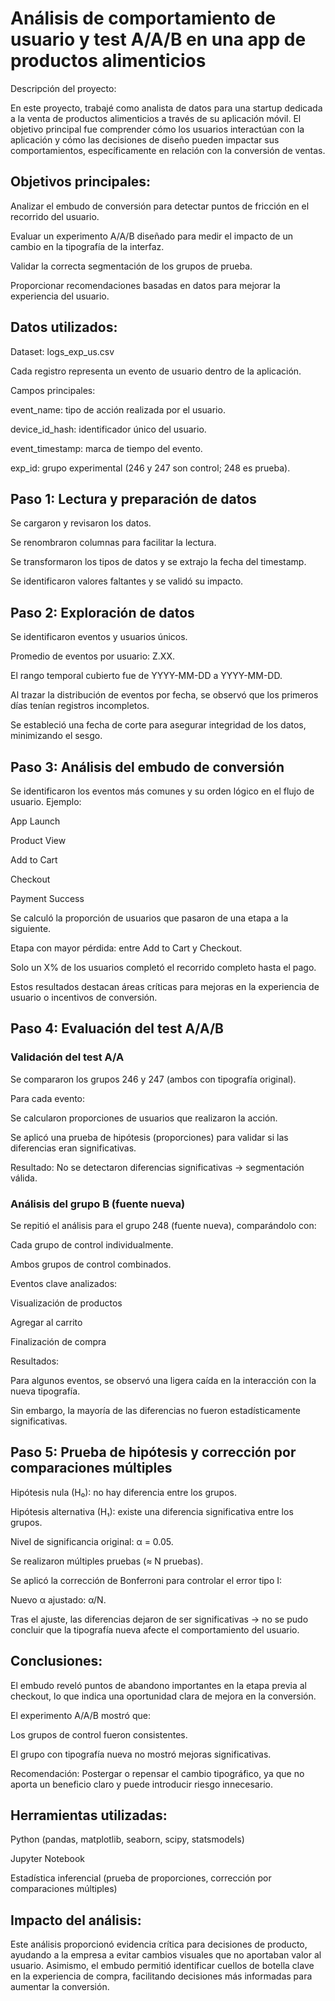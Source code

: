 # Análisis de comportamiento de usuario y test A/A/B en una app de productos alimenticios
Descripción del proyecto:

En este proyecto, trabajé como analista de datos para una startup dedicada a la venta de productos alimenticios a través de su aplicación móvil. El objetivo principal fue comprender cómo los usuarios interactúan con la aplicación y cómo las decisiones de diseño pueden impactar sus comportamientos, específicamente en relación con la conversión de ventas.

## Objetivos principales:
Analizar el embudo de conversión para detectar puntos de fricción en el recorrido del usuario.

Evaluar un experimento A/A/B diseñado para medir el impacto de un cambio en la tipografía de la interfaz.

Validar la correcta segmentación de los grupos de prueba.

Proporcionar recomendaciones basadas en datos para mejorar la experiencia del usuario.

## Datos utilizados:
Dataset: logs_exp_us.csv

Cada registro representa un evento de usuario dentro de la aplicación.

Campos principales:

event_name: tipo de acción realizada por el usuario.

device_id_hash: identificador único del usuario.

event_timestamp: marca de tiempo del evento.

exp_id: grupo experimental (246 y 247 son control; 248 es prueba).

## Paso 1: Lectura y preparación de datos
Se cargaron y revisaron los datos.

Se renombraron columnas para facilitar la lectura.

Se transformaron los tipos de datos y se extrajo la fecha del timestamp.

Se identificaron valores faltantes y se validó su impacto.

## Paso 2: Exploración de datos
Se identificaron eventos y usuarios únicos.

Promedio de eventos por usuario: Z.XX.

El rango temporal cubierto fue de YYYY-MM-DD a YYYY-MM-DD.

Al trazar la distribución de eventos por fecha, se observó que los primeros días tenían registros incompletos.

Se estableció una fecha de corte para asegurar integridad de los datos, minimizando el sesgo.

## Paso 3: Análisis del embudo de conversión
Se identificaron los eventos más comunes y su orden lógico en el flujo de usuario.
Ejemplo:

App Launch

Product View

Add to Cart

Checkout

Payment Success

Se calculó la proporción de usuarios que pasaron de una etapa a la siguiente.

Etapa con mayor pérdida: entre Add to Cart y Checkout.

Solo un X% de los usuarios completó el recorrido completo hasta el pago.

Estos resultados destacan áreas críticas para mejoras en la experiencia de usuario o incentivos de conversión.

## Paso 4: Evaluación del test A/A/B
### Validación del test A/A
Se compararon los grupos 246 y 247 (ambos con tipografía original).

Para cada evento:

Se calcularon proporciones de usuarios que realizaron la acción.

Se aplicó una prueba de hipótesis (proporciones) para validar si las diferencias eran significativas.

Resultado: No se detectaron diferencias significativas → segmentación válida.

### Análisis del grupo B (fuente nueva)
Se repitió el análisis para el grupo 248 (fuente nueva), comparándolo con:

Cada grupo de control individualmente.

Ambos grupos de control combinados.

Eventos clave analizados:

Visualización de productos

Agregar al carrito

Finalización de compra

Resultados:

Para algunos eventos, se observó una ligera caída en la interacción con la nueva tipografía.

Sin embargo, la mayoría de las diferencias no fueron estadísticamente significativas.

## Paso 5: Prueba de hipótesis y corrección por comparaciones múltiples
Hipótesis nula (H₀): no hay diferencia entre los grupos.

Hipótesis alternativa (H₁): existe una diferencia significativa entre los grupos.

Nivel de significancia original: α = 0.05.

Se realizaron múltiples pruebas (≈ N pruebas).

Se aplicó la corrección de Bonferroni para controlar el error tipo I:

Nuevo α ajustado: α/N.

Tras el ajuste, las diferencias dejaron de ser significativas → no se pudo concluir que la tipografía nueva afecte el comportamiento del usuario.

## Conclusiones:
El embudo reveló puntos de abandono importantes en la etapa previa al checkout, lo que indica una oportunidad clara de mejora en la conversión.

El experimento A/A/B mostró que:

Los grupos de control fueron consistentes.

El grupo con tipografía nueva no mostró mejoras significativas.

Recomendación: Postergar o repensar el cambio tipográfico, ya que no aporta un beneficio claro y puede introducir riesgo innecesario.

## Herramientas utilizadas:
Python (pandas, matplotlib, seaborn, scipy, statsmodels)

Jupyter Notebook

Estadística inferencial (prueba de proporciones, corrección por comparaciones múltiples)

## Impacto del análisis:
Este análisis proporcionó evidencia crítica para decisiones de producto, ayudando a la empresa a evitar cambios visuales que no aportaban valor al usuario. Asimismo, el embudo permitió identificar cuellos de botella clave en la experiencia de compra, facilitando decisiones más informadas para aumentar la conversión.
